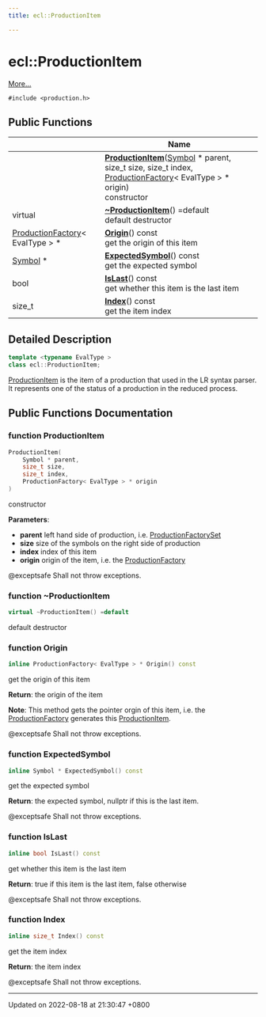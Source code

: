 ```yaml
---
title: ecl::ProductionItem

---
```


# ecl::ProductionItem



 [More...](#detailed-description)


`#include <production.h>`

## Public Functions

|                | Name           |
| -------------- | -------------- |
| | **[ProductionItem](classecl_1_1ProductionItem.md#function-productionitem)**([Symbol](Classes/classecl_1_1Symbol.md) * parent, size_t size, size_t index, [ProductionFactory](Classes/classecl_1_1ProductionFactory.md)< EvalType > * origin)<br>constructor  |
| virtual | **[~ProductionItem](classecl_1_1ProductionItem.md#function-~productionitem)**() =default<br>default destructor  |
| [ProductionFactory](classecl_1_1ProductionFactory.md)< EvalType > * | **[Origin](Classes/classecl_1_1ProductionItem.md#function-origin)**() const<br>get the origin of this item  |
| [Symbol](classecl_1_1Symbol.md) * | **[ExpectedSymbol](Classes/classecl_1_1ProductionItem.md#function-expectedsymbol)**() const<br>get the expected symbol  |
| bool | **[IsLast](classecl_1_1ProductionItem.md#function-islast)**() const<br>get whether this item is the last item  |
| size_t | **[Index](classecl_1_1ProductionItem.md#function-index)**() const<br>get the item index  |

## Detailed Description

```cpp
template <typename EvalType >
class ecl::ProductionItem;
```


[ProductionItem](classecl_1_1ProductionItem.md) is the item of a production that used in the LR syntax parser. It represents one of the status of a production in the reduced process. 

## Public Functions Documentation

### function ProductionItem

```cpp
ProductionItem(
    Symbol * parent,
    size_t size,
    size_t index,
    ProductionFactory< EvalType > * origin
)
```

constructor 

**Parameters**: 

  * **parent** left hand side of production, i.e. [ProductionFactorySet](classecl_1_1ProductionFactorySet.md)
  * **size** size of the symbols on the right side of production 
  * **index** index of this item 
  * **origin** origin of the item, i.e. the [ProductionFactory](classecl_1_1ProductionFactory.md)



@exceptsafe Shall not throw exceptions. 


### function ~ProductionItem

```cpp
virtual ~ProductionItem() =default
```

default destructor 

### function Origin

```cpp
inline ProductionFactory< EvalType > * Origin() const
```

get the origin of this item 

**Return**: the origin of the item

**Note**: This method gets the pointer orgin of this item, i.e. the [ProductionFactory](classecl_1_1ProductionFactory.md) generates this [ProductionItem](Classes/classecl_1_1ProductionItem.md).


@exceptsafe Shall not throw exceptions. 


### function ExpectedSymbol

```cpp
inline Symbol * ExpectedSymbol() const
```

get the expected symbol 

**Return**: the expected symbol, nullptr if this is the last item.


@exceptsafe Shall not throw exceptions. 


### function IsLast

```cpp
inline bool IsLast() const
```

get whether this item is the last item 

**Return**: true if this item is the last item, false otherwise


@exceptsafe Shall not throw exceptions. 


### function Index

```cpp
inline size_t Index() const
```

get the item index 

**Return**: the item index


@exceptsafe Shall not throw exceptions. 


-------------------------------

Updated on 2022-08-18 at 21:30:47 +0800